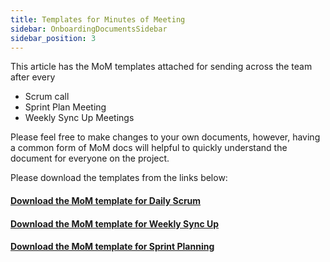 ```yaml
---
title: Templates for Minutes of Meeting
sidebar: OnboardingDocumentsSidebar
sidebar_position: 3
---
```


This article has the MoM templates attached for sending across the team after every

- Scrum call
- Sprint Plan Meeting
- Weekly Sync Up Meetings

Please feel free to make changes to your own documents, however, having a common form of MoM docs will helpful to quickly understand the document for everyone on the project.

Please download the templates from the links below:

#### <a href="/dna-kb/files/dna-knowledge-base/documentation-templates/minutes-of-meeting-daily-scrum.docx" download>Download the MoM template for Daily Scrum</a>

#### <a href="/dna-kb/files/dna-knowledge-base/documentation-templates/minutes-of-meeting-weekly-sync-up.docx" download>Download the MoM template for Weekly Sync Up</a>

#### <a href="/dna-kb/files/dna-knowledge-base/documentation-templates/minutes-of-meeting-sprint-planning.docx" download>Download the MoM template for Sprint Planning</a>